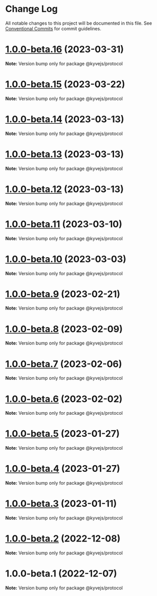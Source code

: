 # Change Log

All notable changes to this project will be documented in this file.
See [Conventional Commits](https://conventionalcommits.org) for commit guidelines.

# [1.0.0-beta.16](https://github.com/KYVENetwork/kyvejs/compare/@kyvejs/protocol@1.0.0-beta.15...@kyvejs/protocol@1.0.0-beta.16) (2023-03-31)

**Note:** Version bump only for package @kyvejs/protocol

# [1.0.0-beta.15](https://github.com/KYVENetwork/kyvejs/compare/@kyvejs/protocol@1.0.0-beta.14...@kyvejs/protocol@1.0.0-beta.15) (2023-03-22)

**Note:** Version bump only for package @kyvejs/protocol

# [1.0.0-beta.14](https://github.com/KYVENetwork/kyvejs/compare/@kyvejs/protocol@1.0.0-beta.13...@kyvejs/protocol@1.0.0-beta.14) (2023-03-13)

**Note:** Version bump only for package @kyvejs/protocol

# [1.0.0-beta.13](https://github.com/KYVENetwork/kyvejs/compare/@kyvejs/protocol@1.0.0-beta.12...@kyvejs/protocol@1.0.0-beta.13) (2023-03-13)

**Note:** Version bump only for package @kyvejs/protocol

# [1.0.0-beta.12](https://github.com/KYVENetwork/kyvejs/compare/@kyvejs/protocol@1.0.0-beta.11...@kyvejs/protocol@1.0.0-beta.12) (2023-03-13)

**Note:** Version bump only for package @kyvejs/protocol

# [1.0.0-beta.11](https://github.com/KYVENetwork/kyvejs/compare/@kyvejs/protocol@1.0.0-beta.10...@kyvejs/protocol@1.0.0-beta.11) (2023-03-10)

**Note:** Version bump only for package @kyvejs/protocol

# [1.0.0-beta.10](https://github.com/KYVENetwork/kyvejs/compare/@kyvejs/protocol@1.0.0-beta.9...@kyvejs/protocol@1.0.0-beta.10) (2023-03-03)

**Note:** Version bump only for package @kyvejs/protocol

# [1.0.0-beta.9](https://github.com/KYVENetwork/kyvejs/compare/@kyvejs/protocol@1.0.0-beta.8...@kyvejs/protocol@1.0.0-beta.9) (2023-02-21)

**Note:** Version bump only for package @kyvejs/protocol

# [1.0.0-beta.8](https://github.com/KYVENetwork/kyvejs/compare/@kyvejs/protocol@1.0.0-beta.7...@kyvejs/protocol@1.0.0-beta.8) (2023-02-09)

**Note:** Version bump only for package @kyvejs/protocol

# [1.0.0-beta.7](https://github.com/KYVENetwork/kyvejs/compare/@kyvejs/protocol@1.0.0-beta.6...@kyvejs/protocol@1.0.0-beta.7) (2023-02-06)

**Note:** Version bump only for package @kyvejs/protocol

# [1.0.0-beta.6](https://github.com/KYVENetwork/kyvejs/compare/@kyvejs/protocol@1.0.0-beta.5...@kyvejs/protocol@1.0.0-beta.6) (2023-02-02)

**Note:** Version bump only for package @kyvejs/protocol

# [1.0.0-beta.5](https://github.com/KYVENetwork/kyvejs/compare/@kyvejs/protocol@1.0.0-beta.4...@kyvejs/protocol@1.0.0-beta.5) (2023-01-27)

**Note:** Version bump only for package @kyvejs/protocol

# [1.0.0-beta.4](https://github.com/KYVENetwork/kyvejs/compare/@kyvejs/protocol@1.0.0-beta.3...@kyvejs/protocol@1.0.0-beta.4) (2023-01-27)

**Note:** Version bump only for package @kyvejs/protocol

# [1.0.0-beta.3](https://github.com/KYVENetwork/kyvejs/compare/@kyvejs/protocol@1.0.0-beta.2...@kyvejs/protocol@1.0.0-beta.3) (2023-01-11)

**Note:** Version bump only for package @kyvejs/protocol

# [1.0.0-beta.2](https://github.com/KYVENetwork/kyvejs/compare/@kyvejs/protocol@1.0.0-beta.1...@kyvejs/protocol@1.0.0-beta.2) (2022-12-08)

**Note:** Version bump only for package @kyvejs/protocol

# 1.0.0-beta.1 (2022-12-07)

**Note:** Version bump only for package @kyvejs/protocol
